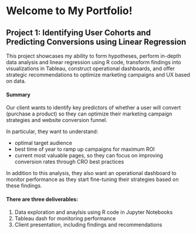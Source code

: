 # Welcome to My Portfolio!

## Project 1: Identifying User Cohorts and Predicting Conversions using Linear Regression 

This project showcases my ability to form hypotheses, perform in-depth data analysis and linear regression using R code,  transform findings into visualizations in Tableau, construct operational dashboards, and offer strategic recommendations to optimize marketing campaigns and UX based on data.

#### Summary 
Our client wants to identify key predictors of whether a user will convert (purchase a product) so they can optimize their marketing campaign strategies and website conversion funnel. 

In particular, they want to understand:
- optimal target audience
- best time of year to ramp up campaigns for maximum ROI
- current most valuable pages, so they can focus on improving conversion rates through CRO best practices

In addition to this analysis, they also want an operational dashboard to monitor performance as they start fine-tuning their strategies based on these findings.

#### There are three deliverables:
1. Data exploration and anaylsis using R code in Jupyter Notebooks
2. Tableau dash for monitoring performance
3. Client presentation, including findings and recommendations